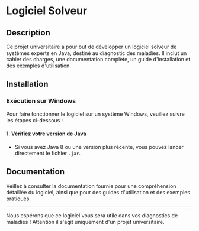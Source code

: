 # Logiciel Solveur

## Description
Ce projet universitaire a pour but de développer un logiciel solveur de systèmes experts en Java, destiné au diagnostic des maladies. Il inclut un cahier des charges, une documentation complète, un guide d'installation et des exemples d'utilisation.

## Installation

### Exécution sur Windows
Pour faire fonctionner le logiciel sur un système Windows, veuillez suivre les étapes ci-dessous :

#### 1. Vérifiez votre version de Java
- Si vous avez Java 8 ou une version plus récente, vous pouvez lancer directement le fichier `.jar`.

## Documentation
Veillez à consulter la documentation fournie pour une compréhension détaillée du logiciel, ainsi que pour des guides d'utilisation et des exemples pratiques.

---

Nous espérons que ce logiciel vous sera utile dans vos diagnostics de maladies ! Attention il s'agit uniquement d'un projet universitaire.

